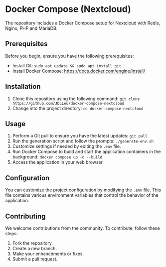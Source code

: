 # Docker Compose (Nextcloud)

The repository includes a Docker Compose setup for Nextcloud with Redis, Nginx, PHP and MariaDB.

## Prerequisites

Before you begin, ensure you have the following prerequisites:

- Install Git: `sudo apt update && sudo apt install git`
- Install Docker Compose: <https://docs.docker.com/engine/install/>

## Installation

1. Clone this repository using the following command: `git clone https://github.com/JDLLeu/docker-compose-nextcloud`
2. Change into the project directory: `cd docker-compose-nextcloud`

## Usage

1. Perform a Git pull to ensure you have the latest updates: `git pull`
2. Run the generation script and follow the prompts: `./generate-env.sh`
3. Customize settings if needed by editing the `.env` file.
4. Run Docker Compose to build and start the application containers in the background: `docker compose up -d --build`
5. Access the application in your web browser.

## Configuration

You can customize the project configuration by modifying the `.env` file. This file contains various environment variables that control the behavior of the application.

## Contributing

We welcome contributions from the community. To contribute, follow these steps:

1. Fork the repository.
2. Create a new branch.
3. Make your enhancements or fixes.
4. Submit a pull request.
